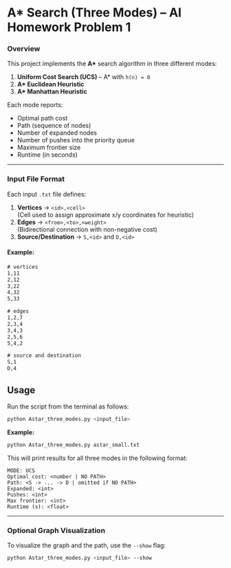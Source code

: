 # A* Search (Three Modes) – AI Homework Problem 1

### Overview
This project implements the **A\*** search algorithm in three different modes:
1. **Uniform Cost Search (UCS)** – A\* with `h(n) = 0`
2. **A\* Euclidean Heuristic**
3. **A\* Manhattan Heuristic**

Each mode reports:
- Optimal path cost
- Path (sequence of nodes)
- Number of expanded nodes
- Number of pushes into the priority queue
- Maximum frontier size
- Runtime (in seconds)

---



### Input File Format

Each input `.txt` file defines:
1. **Vertices** → `<id>,<cell>`  
   (Cell used to assign approximate x/y coordinates for heuristic)
2. **Edges** → `<from>,<to>,<weight>`  
   (Bidirectional connection with non-negative cost)
3. **Source/Destination** → `S,<id>` and `D,<id>`

#### Example:
```txt
# vertices
1,11
2,12
3,22
4,32
5,33

# edges
1,2,7
2,3,4
3,4,3
2,5,6
5,4,2

# source and destination
S,1
D,4

``` 
## Usage

Run the script from the terminal as follows:

```bash
python Astar_three_modes.py <input_file>
```

**Example:**

```bash
python Astar_three_modes.py astar_small.txt
```

This will print results for all three modes in the following format:

```
MODE: UCS
Optimal cost: <number | NO PATH>
Path: <S -> ... -> D | omitted if NO PATH>
Expanded: <int>
Pushes: <int>
Max frontier: <int>
Runtime (s): <float>
```

---

### Optional Graph Visualization

To visualize the graph and the path, use the `--show` flag:

```bash
python Astar_three_modes.py <input_file> --show
```
